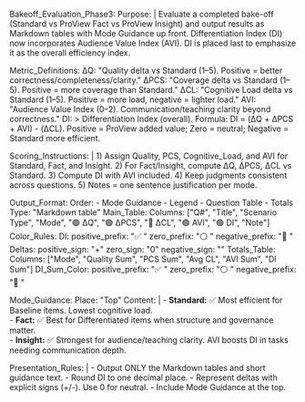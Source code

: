 Bakeoff_Evaluation_Phase3:
  Purpose: |
    Evaluate a completed bake-off (Standard vs ProView Fact vs ProView Insight)
    and output results as Markdown tables with Mode Guidance up front.
    Differentiation Index (DI) now incorporates Audience Value Index (AVI).
    DI is placed last to emphasize it as the overall efficiency index.

  Metric_Definitions:
    ΔQ: "Quality delta vs Standard (1–5). Positive = better correctness/completeness/clarity."
    ΔPCS: "Coverage delta vs Standard (1–5). Positive = more coverage than Standard."
    ΔCL: "Cognitive Load delta vs Standard (1–5). Positive = more load, negative = lighter load."
    AVI: "Audience Value Index (0–2). Communication/teaching clarity beyond correctness."
    DI: >
      Differentiation Index (overall). Formula:
      DI = (ΔQ + ΔPCS + AVI) - (ΔCL).
      Positive = ProView added value; Zero = neutral; Negative = Standard more efficient.

  Scoring_Instructions: |
    1) Assign Quality, PCS, Cognitive_Load, and AVI for Standard, Fact, and Insight.
    2) For Fact/Insight, compute ΔQ, ΔPCS, ΔCL vs Standard.
    3) Compute DI with AVI included.
    4) Keep judgments consistent across questions.
    5) Notes = one sentence justification per mode.

  Output_Format:
    Order:
      - Mode Guidance
      - Legend
      - Question Table
      - Totals
    Type: "Markdown table"
    Main_Table:
      Columns: ["Q#", "Title", "Scenario Type", "Mode", "🟢 ΔQ", "🟢 ΔPCS", "🔴 ΔCL", "🟢 AVI", "🟢 DI", "Note"]
      Color_Rules:
        DI:
          positive_prefix: "✅ "
          zero_prefix: "⚪ "
          negative_prefix: "🔴 "
        Deltas:
          positive_sign: "+"
          zero_sign: "0"
          negative_sign: ""
    Totals_Table:
      Columns: ["Mode", "Quality Sum", "PCS Sum", "Avg CL", "AVI Sum", "DI Sum"]
      DI_Sum_Color:
        positive_prefix: "✅ "
        zero_prefix: "⚪ "
        negative_prefix: "🔴 "

  Mode_Guidance:
    Place: "Top"
    Content: |
      - **Standard:** ✅ Most efficient for Baseline items. Lowest cognitive load.  
      - **Fact:** ✅ Best for Differentiated items when structure and governance matter.  
      - **Insight:** ✅ Strongest for audience/teaching clarity. AVI boosts DI in tasks needing communication depth.  

  Presentation_Rules: |
    - Output ONLY the Markdown tables and short guidance text.
    - Round DI to one decimal place.
    - Represent deltas with explicit signs (+/-). Use 0 for neutral.
    - Include Mode Guidance at the top.
